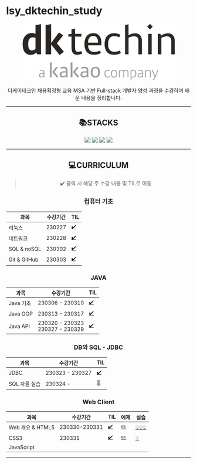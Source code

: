 # lsy_dktechin_study
<div align="center">

[![dk 로고](./TIL/image/2023-03-21-12-28-07.png)](https://dktechin.com/service/main/index)

디케이테크인 채용확정형 교육 MSA 기반 Full-stack 개발자 양성 과정을 수강하며 배운 내용을 정리합니다.


---

## :books:STACKS
<img src="https://img.shields.io/badge/java-007396?style=for-the-badge&logo=java&logoColor=white"> <img src="https://img.shields.io/badge/linux-FCC624?style=for-the-badge&logo=linux&logoColor=white"> <img src="https://img.shields.io/badge/github-181717?style=for-the-badge&logo=github&logoColor=white"> <img src="https://img.shields.io/badge/mysql-4479A1?style=for-the-badge&logo=mysql&logoColor=white"> <!--  <img src="https://img.shields.io/badge/html5-E34F26?style=for-the-badge&logo=html5&logoColor=white">
<img src="https://img.shields.io/badge/css-1572B6?style=for-the-badge&logo=css3&logoColor=white">
<img src="https://img.shields.io/badge/javascript-F7DF1E?style=for-the-badge&logo=javascript&logoColor=black">
<img src="https://img.shields.io/badge/spring-6DB33F?style=for-the-badge&logo=spring&logoColor=white">
<img src="https://img.shields.io/badge/springboot-6DB33F?style=for-the-badge&logo=springboot&logoColor=white">
<img src="https://img.shields.io/badge/vue.js-4FC08D?style=for-the-badge&logo=vue.js&logoColor=white">
<img src="https://img.shields.io/badge/node.js-339933?style=for-the-badge&logo=Node.js&logoColor=white">
<img src="https://img.shields.io/badge/Docker-2496ED?style=for-the-badge&logo=Docker&logoColor=white">
<img src="https://img.shields.io/badge/Kubernetes-326CE5?style=for-the-badge&logo=Kubernetes&logoColor=white"> -->

---

## :computer:CURRICULUM
> :heavy_check_mark: 클릭 시 해당 주 수강 내용 및 TIL로 이동 
  ### 컴퓨터 기초

| 과목           | 수강기간   | TIL |
| ------------ | ------ | --- |
| 리눅스          | 230227 | [:heavy_check_mark:](/TIL/01.%20컴퓨터%20기초/230227_Linux.md)     |
| 네트워크         | 230228 | [:heavy_check_mark:](/TIL/01.%20%EC%BB%B4%ED%93%A8%ED%84%B0%20%EA%B8%B0%EC%B4%88/230228_network_web.md)     |
| SQL & noSQL  | 230302 | [:heavy_check_mark:](/TIL/01.%20컴퓨터%20기초/230302_SQL&NoSQL.md)    |
| Git & GitHub | 230303 | [:heavy_check_mark:](/TIL/01.%20컴퓨터%20기초/230303_Git&GitHub.md)
### JAVA
| 과목       | 수강기간            | TIL | 
| -------- | --------------- | --- | 
| Java 기초  | 230306 - 230310 |  [:heavy_check_mark:](/TIL/02.%20Java%20%EA%B8%B0%EC%B4%88/)  |
| Java OOP | 230313 - 230317 | [:heavy_check_mark:](/TIL/03.%20Java%20OOP/)  |
| Java API | 230320 - 230323<br>230327 - 230329 | [:heavy_check_mark:](/TIL/04.%20Java%20API/) |



### DB와 SQL - **JDBC**
| 과목       | 수강기간      | TIL |
| -------- | --------------- | --- | 
| JDBC | 230323 - 230327 | [:heavy_check_mark:](/TIL/05.%20JDBC/)
| SQL 자율 실습 | 230324 -  | [:hourglass_flowing_sand:](/SQL%20excercise/SQL%20%EC%9E%90%EC%9C%A8%20%EC%8B%A4%EC%8A%B5.md)


### Web Client 
| 과목       | 수강기간      | TIL | 예제 | 실습 |
| -------- | --------------- | --- | --- | --- |
| Web 개요 & HTML5 | 230330-230331 | [:heavy_check_mark:](/TIL/06.%20Web%20Client/230330_Web%20%EA%B0%9C%EC%9A%94%20%26%20HTML5.md) | [:pencil2:](/eclipse-workspace/edu/src/main/webapp/htmlexam/) | [:bulb:](/eclipse-workspace/edu/src/main/webapp/htmlexam/homework1.html)[:bulb:](/eclipse-workspace/edu/src/main/webapp/htmlexam/visitorForm.html)[:bulb:](/eclipse-workspace/edu/src/main/webapp/htmlexam/calcForm.html)
| CSS3 | 230331 | [:heavy_check_mark:](/TIL/06.%20Web%20Client/230331_CSS.md) | [:pencil2:](/eclipse-workspace/edu/src/main/webapp/cssexam/)| [:bulb:](/eclipse-workspace/edu/src/main/webapp/cssexam/csslab1.html)
| JavaScript | | |

<!--
- MVC 기반의 Servlet&JSP
---------------- 게시판 구현 실습
- Spring FW(DI, MVC, Rest, JdbcTemplate)
------------------------------ 1차 미니 프로젝트
- JPA
- Spring Boot (AOP, Security, Data JPA)
- Vue.js & Node.js
------------------------------ 2차 미니 프로젝트
Docker 를 활용한 컨테이너 기반 웹 애플리케이션 구현(MSA)
클라우드 기반 운영 환경 - 쿠버네티스, CICD
------------------------------ 최종 프로젝트 -->

---
</div>
